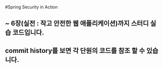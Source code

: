 #Spring Security in Action
## ~ 6장(실전 : 작고 안전한 웹 애플리케이션)까지 스터디 실습 코드입니다.
## commit history를 보면 각 단원의 코드를 참조 할 수 있습니다.

